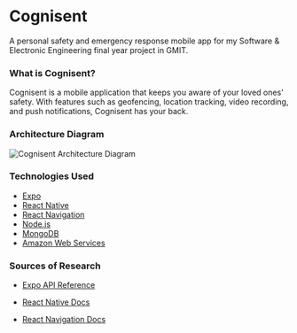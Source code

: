 # Cognisent
A personal safety and emergency response mobile app for my Software &amp; Electronic Engineering final year project in GMIT.

### What is Cognisent?

Cognisent is a mobile application that keeps you aware of your loved ones' safety. With features such as geofencing, location tracking, video recording, and push notifications, Cognisent has your back.

### Architecture Diagram

![Cognisent Architecture Diagram](https://i.imgur.com/N6UoltG.png "Architecture Diagram")

### Technologies Used

* [Expo](https://expo.dev/)
* [React Native](https://reactnative.dev/)
* [React Navigation](https://reactnavigation.org/)
* [Node.js](https://nodejs.org/en/)
* [MongoDB](https://www.mongodb.com/)
* [Amazon Web Services](https://aws.amazon.com/)

### Sources of Research

* [Expo API Reference](https://docs.expo.dev/versions/latest/)

* [React Native Docs](https://reactnative.dev/docs/getting-started)

* [React Navigation Docs](https://reactnavigation.org/docs/getting-started)
